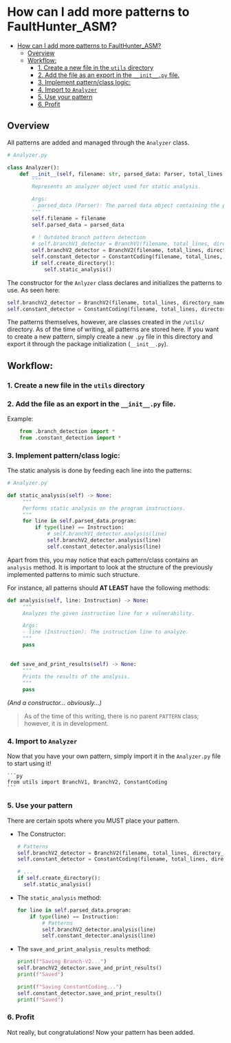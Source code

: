 # How can I add more patterns to FaultHunter_ASM?

- [How can I add more patterns to FaultHunter\_ASM?](#how-can-i-add-more-patterns-to-faulthunter_asm)
  - [Overview](#overview)
  - [Workflow:](#workflow)
    - [1. Create a new file in the `utils` directory](#1-create-a-new-file-in-the-utils-directory)
    - [2. Add the file as an export in the `__init__.py` file.](#2-add-the-file-as-an-export-in-the-__init__py-file)
    - [3. Implement pattern/class logic:](#3-implement-patternclass-logic)
    - [4. Import to `Analyzer`](#4-import-to-analyzer)
    - [5. Use your pattern](#5-use-your-pattern)
    - [6. Profit](#6-profit)


## Overview

All patterns are added and managed through the `Analyzer` class.

```py
# Analyzer.py

class Analyzer():
    def __init__(self, filename: str, parsed_data: Parser, total_lines: int, out_directory: str) -> None:
        """
        Represents an analyzer object used for static analysis.

        Args:
        - parsed_data (Parser): The parsed data object containing the program instructions.
        """
        self.filename = filename
        self.parsed_data = parsed_data
        
        # ! Outdated branch pattern detection
        # self.branchV1_detector = BranchV1(filename, total_lines, directory_name)
        self.branchV2_detector = BranchV2(filename, total_lines, directory_name)
        self.constant_detector = ConstantCoding(filename, total_lines, directory_name, sensitivity=4)
        if self.create_directory():
            self.static_analysis()
```

The constructor for the `Anlyzer` class declares and initializes the patterns to use. As seen here:

```py
self.branchV2_detector = BranchV2(filename, total_lines, directory_name)
self.constant_detector = ConstantCoding(filename, total_lines, directory_name, sensitivity=4)
```

The patterns themselves, however, are classes created in the `/utils/` directory. As of the time of writing, all patterns are stored here.
If you want to create a new pattern, simply create a new `.py` file in this directory and export it through the package initialization (`__init__.py`).

## Workflow:
### 1. Create a new file in the `utils` directory
### 2. Add the file as an export in the `__init__.py` file.
 
Example:
```py
    from .branch_detection import *
    from .constant_detection import *
```
### 3. Implement pattern/class logic:
   
   The static analysis is done by feeding each line into the patterns:

   ```py
   # Analyzer.py

   def static_analysis(self) -> None:
        """
        Performs static analysis on the program instructions.
        """
        for line in self.parsed_data.program:
            if type(line) == Instruction:
                # self.branchV1_detector.analysis(line)
                self.branchV2_detector.analysis(line)
                self.constant_detector.analysis(line)
   ```

   Apart from this, you may notice that each pattern/class contains an `analysis` method. It is important to look at the structure of the previously implemented patterns to mimic such structure.

   For instance, all patterns should **AT LEAST** have the following methods:

   ```py
   def analysis(self, line: Instruction) -> None:
        """
        Analyzes the given instruction line for x vulnerability.

        Args:
        - line (Instruction): The instruction line to analyze.
        """
        pass
        
        
    def save_and_print_results(self) -> None:
        """
        Prints the results of the analysis.
        """
        pass
   ``` 

   *(And a constructor... obviously...)*
   
   > As of the time of this writing, there is no parent `PATTERN` class; however, it is in development.



### 4. Import to `Analyzer`

Now that you have your own pattern, simply import it in the `Analyzer.py` file to start using it!

    ```py
    from utils import BranchV1, BranchV2, ConstantCoding
    ```

### 5. Use your pattern

There are certain spots where you MUST place your pattern.

- The Constructor:

  ```py
  # Patterns
  self.branchV2_detector = BranchV2(filename, total_lines, directory_name)
  self.constant_detector = ConstantCoding(filename, total_lines, directory_name, sensitivity=4)

  # ...
  if self.create_directory():
    self.static_analysis()
  ```

- The `static_analysis` method:

    ```py
    for line in self.parsed_data.program:
        if type(line) == Instruction:
            # Patterns
            self.branchV2_detector.analysis(line)
            self.constant_detector.analysis(line)
    ```

- The `save_and_print_analysis_results` method:

    ```py
    print(f"Saving Branch-V2...")
    self.branchV2_detector.save_and_print_results()
    print(f"Saved")
    
    print(f"Saving ConstantCoding...")
    self.constant_detector.save_and_print_results()
    print(f"Saved")
    ```

### 6. Profit

Not really, but congratulations! Now your pattern has been added.